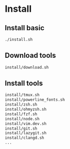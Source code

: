 # Install
## Install basic
```bash
./install.sh
```
## Download tools
```bash
install/download.sh
```
## Install tools
```bash
install/tmux.sh
install/powerline_fonts.sh
install/zsh.sh
install/ohmyzsh.sh
install/fzf.sh
install/node.sh
install/vim.dev.sh
install/git.sh
install/lazygit.sh
install/clangd.sh
...
```
